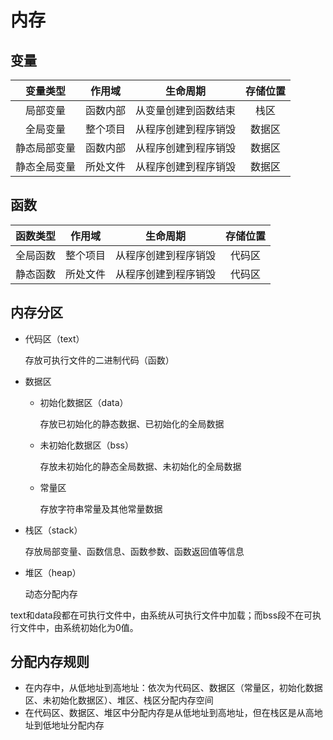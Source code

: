 # 内存

## 变量

|   变量类型   |  作用域  |       生命周期       | 存储位置 |
| :----------: | :------: | :------------------: | :------: |
|   局部变量   | 函数内部 | 从变量创建到函数结束 |   栈区   |
|   全局变量   | 整个项目 | 从程序创建到程序销毁 | 数据区 |
| 静态局部变量  | 函数内部 | 从程序创建到程序销毁 | 数据区 |
| 静态全局变量  | 所处文件 | 从程序创建到程序销毁 | 数据区 |

## 函数

| 函数类型 |  作用域  |       生命周期       | 存储位置 |
| :------: | :------: | :------------------: | :------: |
| 全局函数 | 整个项目 | 从程序创建到程序销毁 |  代码区  |
| 静态函数 | 所处文件 | 从程序创建到程序销毁 |  代码区  |

## 内存分区

- 代码区（text）

  存放可执行文件的二进制代码（函数）

- 数据区

  - 初始化数据区（data）

    存放已初始化的静态数据、已初始化的全局数据

  - 未初始化数据区（bss）

    存放未初始化的静态全局数据、未初始化的全局数据

  - 常量区

    存放字符串常量及其他常量数据

- 栈区（stack）

  存放局部变量、函数信息、函数参数、函数返回值等信息

- 堆区（heap）

  动态分配内存

text和data段都在可执行文件中，由系统从可执行文件中加载；而bss段不在可执行文件中，由系统初始化为0值。

## 分配内存规则

- 在内存中，从低地址到高地址：依次为代码区、数据区（常量区，初始化数据区、未初始化数据区）、堆区、栈区分配内存空间
- 在代码区、数据区、堆区中分配内存是从低地址到高地址，但在栈区是从高地址到低地址分配内存